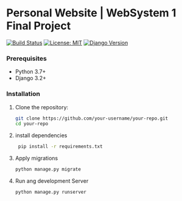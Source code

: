 # Personal Website | WebSystem 1 Final Project

[![Build Status](https://travis-ci.org/your-username/your-repo.svg?branch=main)](https://travis-ci.org/your-username/your-repo)
[![License: MIT](https://img.shields.io/badge/License-MIT-yellow.svg)](https://opensource.org/licenses/MIT)
[![Django Version](https://img.shields.io/badge/Django-3.2-green.svg)](https://www.djangoproject.com/)


### Prerequisites

- Python 3.7+
- Django 3.2+

### Installation

1. Clone the repository:

   ```bash
   git clone https://github.com/your-username/your-repo.git
   cd your-repo
2. install dependencies
   ```bash
    pip install -r requirements.txt
   ```

3. Apply migrations
   ```bash
   python manage.py migrate
4. Run ang development Server
   ```bash
   python manage.py runserver

